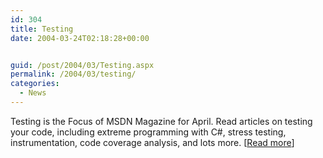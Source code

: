 ```yaml
---
id: 304
title: Testing
date: 2004-03-24T02:18:28+00:00


guid: /post/2004/03/Testing.aspx
permalink: /2004/03/testing/
categories:
  - News
---
```

<body xmlns="http://www.w3.org/1999/xhtml">
    <div class="Section1">
        <p>
            Testing is the Focus of MSDN Magazine for April. Read articles on testing your code,
            including extreme programming with C#, stress testing, instrumentation, code coverage
            analysis, and lots more.&#160;[<a href="http://msdn.microsoft.com/msdnmag/issues/04/04/default.aspx">Read
            more</a>]
        </p>
    </div>
</body>